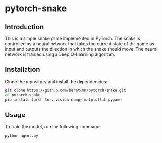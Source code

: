 # pytorch-snake

## Introduction

This is a simple snake game implemented in PyTorch. The snake is controlled by a neural network that takes the current state of the game as input and outputs the direction in which the snake should move. The neural network is trained using a Deep Q-Learning algorithm.

## Installation

Clone the repository and install the dependencies:

```bash
git clone https://github.com/beratcmn/pytorch-snake.git
cd pytorch-snake
pip install torch torchvision numpy matplotlib pygame
```

## Usage

To train the model, run the following command:

```bash
python agent.py
```

